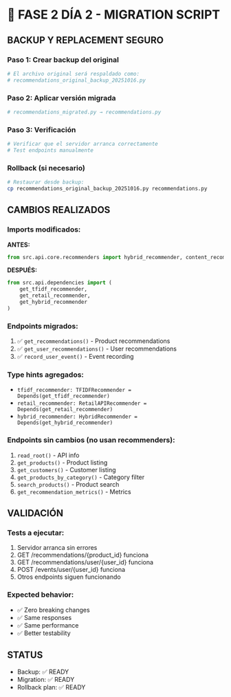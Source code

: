 # 🚀 FASE 2 DÍA 2 - MIGRATION SCRIPT

## BACKUP Y REPLACEMENT SEGURO

### Paso 1: Crear backup del original
```bash
# El archivo original será respaldado como:
# recommendations_original_backup_20251016.py
```

### Paso 2: Aplicar versión migrada
```bash
# recommendations_migrated.py → recommendations.py
```

### Paso 3: Verificación
```bash
# Verificar que el servidor arranca correctamente
# Test endpoints manualmente
```

### Rollback (si necesario)
```bash
# Restaurar desde backup:
cp recommendations_original_backup_20251016.py recommendations.py
```

## CAMBIOS REALIZADOS

### Imports modificados:
**ANTES:**
```python
from src.api.core.recommenders import hybrid_recommender, content_recommender, retail_recommender
```

**DESPUÉS:**
```python
from src.api.dependencies import (
    get_tfidf_recommender,
    get_retail_recommender,
    get_hybrid_recommender
)
```

### Endpoints migrados:
1. ✅ `get_recommendations()` - Product recommendations
2. ✅ `get_user_recommendations()` - User recommendations
3. ✅ `record_user_event()` - Event recording

### Type hints agregados:
- `tfidf_recommender: TFIDFRecommender = Depends(get_tfidf_recommender)`
- `retail_recommender: RetailAPIRecommender = Depends(get_retail_recommender)`
- `hybrid_recommender: HybridRecommender = Depends(get_hybrid_recommender)`

### Endpoints sin cambios (no usan recommenders):
1. `read_root()` - API info
2. `get_products()` - Product listing
3. `get_customers()` - Customer listing
4. `get_products_by_category()` - Category filter
5. `search_products()` - Product search
6. `get_recommendation_metrics()` - Metrics

## VALIDACIÓN

### Tests a ejecutar:
1. Servidor arranca sin errores
2. GET /recommendations/{product_id} funciona
3. GET /recommendations/user/{user_id} funciona
4. POST /events/user/{user_id} funciona
5. Otros endpoints siguen funcionando

### Expected behavior:
- ✅ Zero breaking changes
- ✅ Same responses
- ✅ Same performance
- ✅ Better testability

## STATUS
- Backup: ✅ READY
- Migration: ✅ READY
- Rollback plan: ✅ READY
